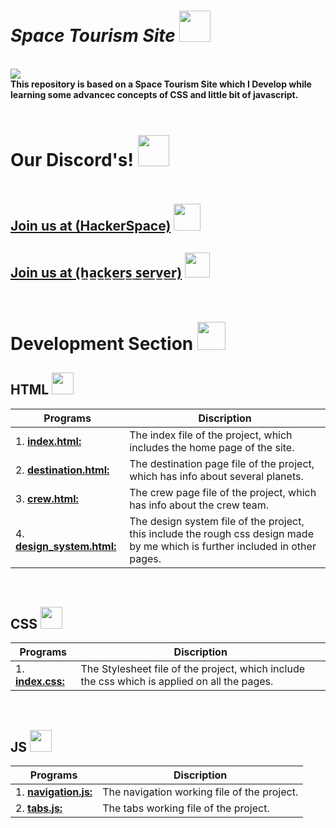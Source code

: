  <h1><b><i>Space Tourism Site </i></b><img src="https://i.imgur.com/qEt2Oc7.png" height=50px></h1> 
 <br>
<img src="https://i.imgur.com/qhBLZ7L.gif" > 
<!-- <img src="https://i.imgur.com/wZ2fx8S.gif" height=4px width=100%> -->
<br>
<b>This repository is based on a Space Tourism Site which I Develop while learning some advancec concepts of CSS and little bit of javascript.</b>
<br><br>
<b>
<!-- <img src="https://i.imgur.com/wZ2fx8S.gif" height=4px width=100%> -->

# Our Discord's! <img src="https://i.imgur.com/YrfDw86.gif" height=50px>

<img src="https://i.imgur.com/wZ2fx8S.gif" height=5px width=50%>

**[<h2>Join us at (HackerSpace)](https://discord.gg/5PNFxQF2nz)** <img src="https://i.imgur.com/eWIwGMl.png" height=43px>

**[<h2>Join us at (h̲a̲c̲k̲e̲r̲s̲ ̲s̲e̲r̲v̲e̲r̲)](https://discord.gg/5uZjRKHmJQ)** <img src="https://i.imgur.com/ZvJVrUo.gif" height=40px>

<img src="https://i.imgur.com/wZ2fx8S.gif" height=5px width=50%>
</b>
<br>

# Development Section <img src="https://i.imgur.com/ARXvPUn.gif"  height=45px>

## HTML <img src="https://i.imgur.com/ibWE9ba.png"  height=35px>

| Programs                                           |Discription                             |
|----------------------------------------------------|----------------------------------------|
|1. **[index.html:](index.html)**| The index file of the project, which includes the home page of the site.|
|2. **[destination.html:](pages/destination.html)**| The destination page file of the project, which has info about several planets. |
|3. **[crew.html:](pages/crew.html)**| The crew page file of the project, which has info about the crew team.|
|4. **[design_system.html:](pages/design_system.html)**| The design system file of the project, this include the rough css design made by me which is further included in other pages.|
<br>

## CSS <img src="https://i.imgur.com/3Sp0XAN.png"  height=35px>

| Programs                                           |Discription                             |
|----------------------------------------------------|----------------------------------------|
|1. **[index.css:](stylesheets/index.css)**| The Stylesheet file of the project, which include the css which is applied on all the pages.|
<br>

## JS <img src="https://i.imgur.com/fFL1r7i.png"  height=35px>

| Programs                                           |Discription                             |
|----------------------------------------------------|----------------------------------------|
|1. **[navigation.js:](js/navigation.js)**| The navigation working file of the project.|
|2. **[tabs.js:](js/tabs.js)**| The tabs working file of the project.|
<br>


